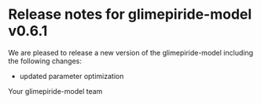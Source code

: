 # Release notes for glimepiride-model v0.6.1

We are pleased to release a new version of the glimepiride-model including the 
following changes:

- updated parameter optimization

Your glimepiride-model team
